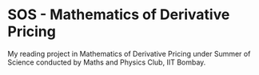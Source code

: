 # SOS - Mathematics of Derivative Pricing
My reading project in Mathematics of Derivative Pricing under Summer of Science conducted by Maths and Physics Club, IIT Bombay.
